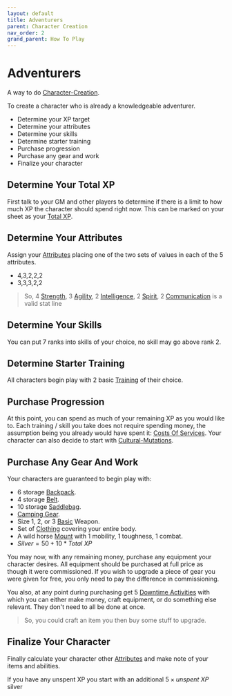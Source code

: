 ```yaml
---
layout: default
title: Adventurers
parent: Character Creation
nav_order: 2
grand_parent: How To Play
---
```

# Adventurers
A way to do [Character-Creation](Character-Creation).

To create a character who is already a knowledgeable adventurer. 
* Determine your XP target
* Determine your attributes
* Determine your skills
* Determine starter training
* Purchase progression
* Purchase any gear and work
* Finalize your character

## Determine Your Total XP
First talk to your GM and other players to determine if there is a limit to how much XP the character should spend right now. This can be marked on your sheet as your [Total XP](Additional-Attributes#Total%20XP).

## Determine Your Attributes
Assign your [Attributes](Core/Attributes) placing one of the two sets of values in each of the 5 attributes.
* 4,3,2,2,2
* 3,3,3,2,2

> So, 4 [Strength](Core/Strength), 3 [Agility](Core/Agility), 2 [Intelligence](Core/Intelligence), 2 [Spirit](Core/Spirit), 2 [Communication](Core/Communication) is a valid stat line 

## Determine Your Skills
You can put 7 ranks into skills of your choice, no skill may go above rank 2.

## Determine Starter Training
All characters begin play with 2 basic [Training](Character-Development#Training) of their choice.

## Purchase Progression
At this point, you can spend as much of your remaining XP as you would like to. Each training / skill you take does not require spending money, the assumption being you already would have spent it: [Costs Of Services](Services#Costs%20Of%20Services). Your character can also decide to start with [Cultural-Mutations](Cultural-Mutations).

## Purchase Any Gear And Work
Your characters are guaranteed to begin play with:
* 6 storage [Backpack](Storage#Backpack).
* 4 storage [Belt](Storage#Belt).
* 10 storage [Saddlebag](Storage#Saddlebag).
* [Camping Gear](Example-Gear#Camping%20Gear).
* Size 1, 2, or 3 [Basic](Core/Weapons#Basic) Weapon.
* Set of [Clothing](Example-Gear#Clothing) covering your entire body.
* A wild horse [Mount](Mounts) with 1 mobility, 1 toughness, 1 combat.
* $Silver = 50 + 10 * Total\ XP$

You may now, with any remaining money, purchase any equipment your character desires. All equipment should be purchased at full price as though it were commissioned. If you wish to upgrade a piece of gear you were given for free, you only need to pay the difference in commissioning.

You also, at any point during purchasing get 5 [Downtime Activities](Activities#Downtime%20Activity) with which you can either make money, craft equipment, or do something else relevant. They don't need to all be done at once. 

> So, you could craft an item you then buy some stuff to upgrade.

## Finalize Your Character
Finally calculate your character other [Attributes](Core/Attributes) and make note of your items and abilities.

If you have any unspent XP you start with an additional $5 \times unspent\ XP$ silver



